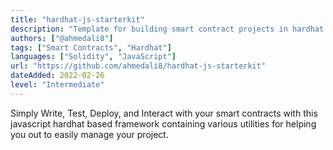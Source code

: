 ```yaml
---
title: "hardhat-js-starterkit"
description: "Template for building smart contract projects in hardhat with solidity and javascript with necessary utilities."
authors: ["@ahmedali8"]
tags: ["Smart Contracts", "Hardhat"]
languages: ["Solidity", "JavaScript"]
url: "https://github.com/ahmedali8/hardhat-js-starterkit"
dateAdded: 2022-02-26
level: "Intermediate"
---
```


Simply Write, Test, Deploy, and Interact with your smart contracts with this javascript hardhat based framework containing various utilities for helping you out to easily manage your project.
